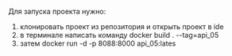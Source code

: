 Для запуска проекта нужно:

1. клонировать проект из репозитория и открыть проект в ide
2. в терминале написать команду docker build . --tag=api_05
3. затем docker run -d -p 8088:8000 api_05:lates